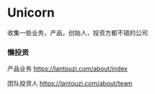 # Unicorn

收集一些业务，产品，创始人，投资方都不错的公司

### 懒投资

产品业务
https://lantouzi.com/about/index

团队投资人
https://lantouzi.com/about/team

